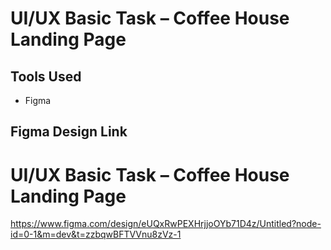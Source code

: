 # UI/UX Basic Task – Coffee House Landing Page

## Tools Used
- Figma

##  Figma Design Link
# UI/UX Basic Task – Coffee House Landing Page

https://www.figma.com/design/eUQxRwPEXHrjjoOYb71D4z/Untitled?node-id=0-1&m=dev&t=zzbqwBFTVVnu8zVz-1
